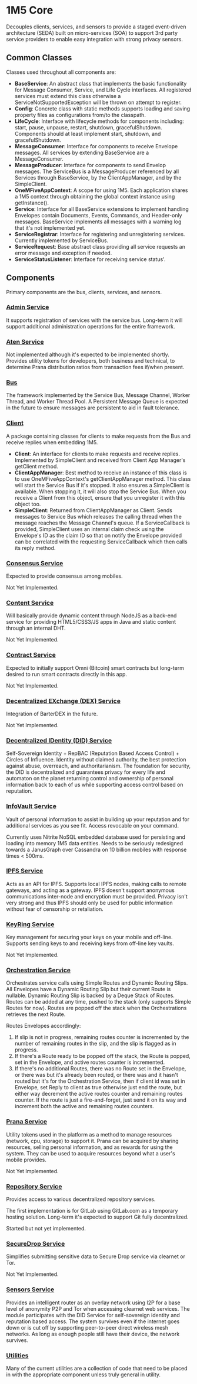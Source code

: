 # 1M5 Core
Decouples clients, services, and sensors to provide a staged event-driven
architecture (SEDA) built on micro-services (SOA) to support 3rd party
service providers to enable easy integration with strong privacy sensors.

## Common Classes
Classes used throughout all components are:

- **BaseService**: An abstract class that implements the basic functionality for Message Consumer, Service, and Life Cycle interfaces. All registered services must extend this class otherwise a ServiceNotSupportedException will be thrown on attempt to register.
- **Config**: Concrete class with static methods supports loading and saving property files as configurations from/to the classpath.
- **LifeCycle**: Interface with lifecycle methods for components including: start, pause, unpause, restart, shutdown, gracefulShutdown. Components should at least implement start, shutdown, and gracefulShutdown.
- **MessageConsumer**: Interface for components to receive Envelope messages. All services by extending BaseService are a MessageConsumer.
- **MessageProducer**: Interface for components to send Envelop messages. The ServiceBus is a MessageProducer referenced by all Services through BaseService, by the ClientAppManager, and by the SimpleClient.
- **OneMFiveAppContext**: A scope for using 1M5. Each application shares a 1M5 context through obtaining the global context instance using getInstance().
- **Service**: Interface for all BaseService extensions to implement handling Envelopes contain Documents, Events, Commands, and Header-only messages. BaseService implements all messages with a warning log that it's not implemented yet.
- **ServiceRegistrar**: Interface for registering and unregistering services. Currently implemented by ServiceBus.
- **ServiceRequest**: Base abstract class providing all service requests an error message and exception if needed.
- **ServiceStatusListener**: Interface for receiving service status'.

## Components
Primary components are the bus, clients, services, and sensors.

### [Admin Service](https://github.com/1m5/core/tree/master/src/main/java/io/onemfive/core/admin/README.md)
It supports registration of services with the service bus. 
Long-term it will support additional administration operations for the entire framework.

### [Aten Service](https://github.com/1m5/core/tree/master/src/main/java/io/onemfive/core/aten/README.md)
Not implemented although it's expected to be implemented shortly. 
Provides utility tokens for developers, both business and technical, 
to determine Prana distribution ratios from transaction fees if/when present.

### [Bus](https://github.com/1m5/core/tree/master/src/main/java/io/onemfive/core/bus/README.md)
The framework implemented by the Service Bus, Message Channel, Worker Thread, and Worker Thread Pool.
A Persistent Message Queue is expected in the future to ensure messages are persistent to aid in fault tolerance.

### [Client](https://github.com/1m5/core/tree/master/src/main/java/io/onemfive/core/client/README.md)
A package containing classes for clients to make requests from the Bus and receive replies when embedding 1M5.

- **Client**: An interface for clients to make requests and receive replies. Implemented by SimpleClient and received from Client App Manager's getClient method.
- **ClientAppManager**: Best method to receive an instance of this class is to use OneMFiveAppContext's getClientAppManager method. This class will start the Service Bus if it's stopped. It also ensures a SimpleClient is available. When stopping it, it will also stop the Service Bus. When you receive a Client from this object, ensure that you unregister it with this object too.
- **SimpleClient**: Returned from ClientAppManager as Client. Sends messages to Service Bus which releases the calling thread when the message reaches the Message Channel's queue. If a ServiceCallback is provided, SimpleClient uses an internal claim check using the Envelope's ID as the claim ID so that on notify the Envelope provided can be correlated with the requesting ServiceCallback which then calls its reply method.

### [Consensus Service](https://github.com/1m5/core/tree/master/src/main/java/io/onemfive/core/consensus/README.md)
Expected to provide consensus among mobiles.

Not Yet Implemented.

### [Content Service](https://github.com/1m5/core/tree/master/src/main/java/io/onemfive/core/content/README.md)
Will basically provide dynamic content through NodeJS as a back-end service for providing HTML5/CSS3/JS apps in Java and static content through an internal DHT.

Not Yet Implemented.

### [Contract Service](https://github.com/1m5/core/tree/master/src/main/java/io/onemfive/core/contract/README.md)
Expected to initially support Omni (Bitcoin) smart contracts but long-term desired to run smart contracts directly in this app.

Not Yet Implemented. 

### [Decentralized EXchange (DEX) Service](https://github.com/1m5/core/tree/master/src/main/java/io/onemfive/core/dex/README.md)
Integration of BarterDEX in the future.

Not Yet Implemented. 

### [Decentralized IDentity (DID) Service](https://github.com/1m5/core/tree/master/src/main/java/io/onemfive/core/did/README.md)
Self-Sovereign Identity + RepBAC (Reputation Based Access Control) + Circles of Influence. Identity without claimed authority, 
the best protection against abuse, overreach, and authoritarianism. The foundation for security, the DID is 
decentralized and guarantees privacy for every life and automaton on the planet returning control and ownership 
of personal information back to each of us while supporting access control based on reputation. 

### [InfoVault Service](https://github.com/1m5/core/tree/master/src/main/java/io/onemfive/core/infovault/README.md)
Vault of personal information to assist in building up your reputation and for additional services as you see fit. 
Access revocable on your command.

Currently uses Nitrite NoSQL embedded database used for persisting and loading into memory 1M5 data entities.
Needs to be seriously redesigned towards a JanusGraph over Cassandra on 10 billion mobiles with response times < 500ms.

### [IPFS Service](https://github.com/1m5/core/tree/master/src/main/java/io/onemfive/core/ipfs/README.md)
Acts as an API for IPFS. 
Supports local IPFS nodes, making calls to remote gateways, and acting as a gateway.
IPFS doesn't support anonymous communications inter-node and encryption must be provided.
Privacy isn't very strong and thus IPFS should only be used for public information without fear of censorship or retaliation.

### [KeyRing Service](https://github.com/1m5/core/tree/master/src/main/java/io/onemfive/core/ipfs/README.md)
Key management for securing your keys on your mobile and off-line. 
Supports sending keys to and receiving keys from off-line key vaults. 

Not Yet Implemented.

### [Orchestration Service](https://github.com/1m5/core/tree/master/src/main/java/io/onemfive/core/orchestration/README.md)
Orchestrates service calls using Simple Routes and Dynamic Routing Slips.
All Envelopes have a Dynamic Routing Slip but their current Route is nullable.
Dynamic Routing Slip is backed by a Deque Stack of Routes.
Routes can be added at any time, pushed to the stack (only supports Simple Routes for now).
Routes are popped off the stack when the Orchestrations retrieves the next Route.

Routes Envelopes accordingly:

1. If slip is not in progress, remaining routes counter is incremented by the number of remaining routes in the slip, and the slip is flagged as in progress.
2. If there's a Route ready to be popped off the stack, the Route is popped, set in the Envelope, and active routes counter is incremented.
3. If there's no additional Routes, there was no Route set in the Envelope, or there was but it's already been routed, or there was and it hasn't routed but it's for the Orchestration Service, then if client id was set in Envelope, set Reply to client as true otherwise just end the route, but either way decrement the active routes counter and remaining routes counter. If the route is just a fire-and-forget, just send it on its way and increment both the active and remaining routes counters.

### [Prana Service](https://github.com/1m5/core/tree/master/src/main/java/io/onemfive/core/prana/README.md)
Utility tokens used in the platform as a method to manage resources (network, cpu, storage) to support it. 
Prana can be acquired by sharing resources, selling personal information, and as rewards for using the system. 
They can be used to acquire resources beyond what a user's mobile provides.

Not Yet Implemented.

### [Repository Service](https://github.com/1m5/core/tree/master/src/main/java/io/onemfive/core/repository/README.md)
Provides access to various decentralized repository services.

The first implementation is for GitLab using GitLab.com as a temporary hosting solution. Long-term it's expected to support Git fully decentralized.

Started but not yet implemented.

### [SecureDrop Service](https://github.com/1m5/core/tree/master/src/main/java/io/onemfive/core/securedrop/README.md)
Simplifies submitting sensitive data to Secure Drop service via clearnet or Tor.

Not Yet Implemented.

### [Sensors Service](https://github.com/1m5/core/tree/master/src/main/java/io/onemfive/core/sensors/README.md)
Provides an intelligent router as an overlay network using I2P for a base level of anonymity P2P and Tor when accessing clearnet web services. 
The module participates with the DID Service for self-sovereign identity and reputation based access. 
The system survives even if the internet goes down or is cut off by supporting peer-to-peer direct wireless mesh networks. 
As long as enough people still have their device, the network survives. 

### [Utilities](https://github.com/1m5/core/tree/master/src/main/java/io/onemfive/core/util/README.md)

Many of the current utilities are a collection of code that need to be placed in with the appropriate component unless
truly general in utility.